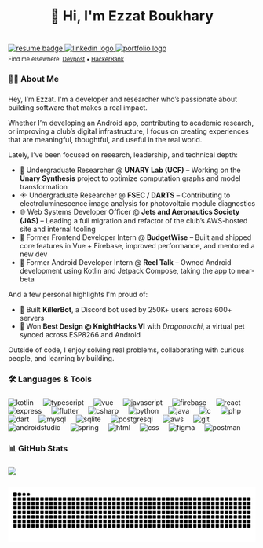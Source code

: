 <h1 align="center">👋 Hi, I'm Ezzat Boukhary</h1>

###

<br clear="both">

<div align="left">
  <a href="https://drive.google.com/file/d/1p4zQ5j1vAa5xzovAew3WFuxcWn7HHd14/view?usp=sharing" target="_blank">
    <img src="https://img.shields.io/badge/Resume-PDF-blueviolet?style=for-the-badge&logo=google-drive&logoColor=white" height="30" alt="resume badge" />
  </a>
  <a href="https://www.linkedin.com/in/ezzatboukhary/" target="_blank">
    <img src="https://img.shields.io/static/v1?message=LinkedIn&logo=linkedin&label=&color=0A66C2&logoColor=white&labelColor=&style=for-the-badge" height="30" alt="linkedin logo" />
  </a>
  <a href="https://ezzatboukhary.github.io/" target="_blank">
    <img src="https://img.shields.io/static/v1?message=Portfolio&logo=githubpages&label=&color=brightgreen&logoColor=white&labelColor=&style=for-the-badge" height="30" alt="portfolio logo" />
  </a>
</div>


<sub>
Find me elsewhere: 
<a href="https://devpost.com/EzzatBoukhary">Devpost</a> • 
<a href="https://www.hackerrank.com/profile/ezzatboukhary03">HackerRank</a>
</sub>


###

<h3 align="left">👨‍💻 About Me</h3>

###

Hey, I’m Ezzat. I'm a developer and researcher who’s passionate about building software that makes a real impact.

Whether I’m developing an Android app, contributing to academic research, or improving a club’s digital infrastructure, I focus on creating experiences that are meaningful, thoughtful, and useful in the real world.

Lately, I’ve been focused on research, leadership, and technical depth:

- 🔬 Undergraduate Researcher @ **UNARY Lab (UCF)** – Working on the **Unary Synthesis** project to optimize computation graphs and model transformation  
- ☀️ Undergraduate Researcher @ **FSEC / DARTS** – Contributing to electroluminescence image analysis for photovoltaic module diagnostics  
- 🌐 Web Systems Developer Officer @ **Jets and Aeronautics Society (JAS)** – Leading a full migration and refactor of the club’s AWS-hosted site and internal tooling  
- 💸 Former Frontend Developer Intern @ **BudgetWise** – Built and shipped core features in Vue + Firebase, improved performance, and mentored a new dev  
- 📱 Former Android Developer Intern @ **Reel Talk** – Owned Android development using Kotlin and Jetpack Compose, taking the app to near-beta

And a few personal highlights I'm proud of:
- 🤖 Built **KillerBot**, a Discord bot used by 250K+ users across 600+ servers  
- 🐉 Won **Best Design @ KnightHacks VI** with *Dragonotchi*, a virtual pet synced across ESP8266 and Android  

Outside of code, I enjoy solving real problems, collaborating with curious people, and learning by building.





###

<h3 align="left">🛠️ Languages & Tools</h3>

###
<div align="left">
  <img src="https://cdn.jsdelivr.net/gh/devicons/devicon/icons/kotlin/kotlin-original.svg" height="40" alt="kotlin" />
  <img width="12" />
  <img src="https://cdn.jsdelivr.net/gh/devicons/devicon/icons/typescript/typescript-original.svg" height="40" alt="typescript" />
  <img width="12" />
  <img src="https://cdn.jsdelivr.net/gh/devicons/devicon/icons/vuejs/vuejs-original.svg" height="40" alt="vue" />
  <img width="12" />
  <img src="https://cdn.jsdelivr.net/gh/devicons/devicon/icons/javascript/javascript-original.svg" height="40" alt="javascript" />
  <img width="12" />
  <img src="https://cdn.jsdelivr.net/gh/devicons/devicon/icons/firebase/firebase-plain.svg" height="40" alt="firebase" />
  <img width="12" />
  <img src="https://cdn.jsdelivr.net/gh/devicons/devicon/icons/react/react-original.svg" height="40" alt="react" />
  <img width="12" />
  <img src="https://cdn.jsdelivr.net/gh/devicons/devicon/icons/express/express-original.svg" height="40" alt="express" />
  <img width="12" />
  <img src="https://cdn.jsdelivr.net/gh/devicons/devicon/icons/flutter/flutter-original.svg" height="40" alt="flutter" />
  <img width="12" />
  
  <img src="https://cdn.jsdelivr.net/gh/devicons/devicon/icons/csharp/csharp-original.svg" height="40" alt="csharp" />
  <img width="12" />
  <img src="https://cdn.jsdelivr.net/gh/devicons/devicon/icons/python/python-original.svg" height="40" alt="python" />
  <img width="12" />
  <img src="https://cdn.jsdelivr.net/gh/devicons/devicon/icons/java/java-original.svg" height="40" alt="java" />
  <img width="12" />
  <img src="https://cdn.jsdelivr.net/gh/devicons/devicon/icons/c/c-original.svg" height="40" alt="c" />
  <img width="12" />
  <img src="https://cdn.jsdelivr.net/gh/devicons/devicon/icons/php/php-original.svg" height="40" alt="php" />
  <img width="12" />
  <img src="https://cdn.jsdelivr.net/gh/devicons/devicon/icons/dart/dart-original.svg" height="40" alt="dart" />
  
  <img width="12" />
  <img src="https://cdn.jsdelivr.net/gh/devicons/devicon/icons/mysql/mysql-original.svg" height="40" alt="mysql" />
  <img width="12" />
  <img src="https://cdn.jsdelivr.net/gh/devicons/devicon/icons/sqlite/sqlite-original.svg" height="40" alt="sqlite" />
  <img width="12" />
  <img src="https://cdn.jsdelivr.net/gh/devicons/devicon/icons/postgresql/postgresql-original.svg" height="40" alt="postgresql" />
  
  <img width="12" />
  <img src="https://skillicons.dev/icons?i=aws" height="40" alt="aws" />
  <img width="12" />
  <img src="https://cdn.jsdelivr.net/gh/devicons/devicon/icons/git/git-original.svg" height="40" alt="git" />
  <img width="12" />
  <img src="https://cdn.jsdelivr.net/gh/devicons/devicon/icons/androidstudio/androidstudio-original.svg" height="40" alt="androidstudio" />
  <img width="12" />
  <img src="https://cdn.jsdelivr.net/gh/devicons/devicon/icons/spring/spring-original.svg" height="40" alt="spring" />
  <img width="12" />
  
  <img src="https://cdn.jsdelivr.net/gh/devicons/devicon/icons/html5/html5-original.svg" height="40" alt="html" />
  <img width="12" />
  <img src="https://cdn.jsdelivr.net/gh/devicons/devicon/icons/css3/css3-original.svg" height="40" alt="css" />
  <img width="12" />
  <img src="https://cdn.jsdelivr.net/gh/devicons/devicon/icons/figma/figma-original.svg" height="40" alt="figma" />
  <img width="12" />
  <img src="https://cdn.simpleicons.org/postman/FF6C37" height="40" alt="postman" />
</div>


###

<h3 align="left">📊 GitHub Stats</h3>

###

<div align="left">
  <img src="https://github-readme-stats.vercel.app/api/top-langs/?username=ezzatboukhary&layout=compact&theme=blue-green" height="150" />
</div>

###

<img src="https://raw.githubusercontent.com/ezzatboukhary/ezzatboukhary/output/snake.svg" alt="Snake animation" />
